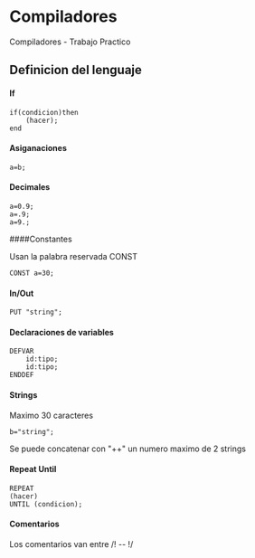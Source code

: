# Compiladores
Compiladores - Trabajo Practico

## Definicion del lenguaje

#### If

```
if(condicion)then
    (hacer);
end
```

#### Asiganaciones

```
a=b;
```

#### Decimales

```
a=0.9;
a=.9;
a=9.;
```

####Constantes

Usan la palabra reservada CONST

```
CONST a=30;
```

#### In/Out

```
PUT "string";
```

#### Declaraciones de variables

```
DEFVAR
    id:tipo;
    id:tipo;
ENDDEF
```

#### Strings

Maximo 30 caracteres

```
b="string";
```

Se puede concatenar con "++" un numero maximo de 2 strings

#### Repeat Until

```
REPEAT
(hacer)
UNTIL (condicion);
```

#### Comentarios

Los comentarios van entre /! -- !/

